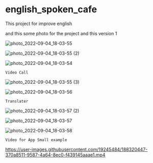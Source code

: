 # english_spoken_cafe

This project for improve english

and this some photo for the project and this version 1

![photo_2022-09-04_18-03-55](https://user-images.githubusercontent.com/19245484/188320277-d0e51d0c-07de-4d6e-8382-794d8ab4bf55.jpg)

![photo_2022-09-04_18-03-55 (2)](https://user-images.githubusercontent.com/19245484/188320301-96fa56c5-7229-4614-8333-05b99d99e98d.jpg)

![photo_2022-09-04_18-03-54](https://user-images.githubusercontent.com/19245484/188320319-ea8b1f35-e82a-4054-82dd-faadbecf08b7.jpg)

    Video Call

![photo_2022-09-04_18-03-55 (3)](https://user-images.githubusercontent.com/19245484/188320366-40567777-7391-4004-bd60-0e8eb0efac6e.jpg)


![photo_2022-09-04_18-03-56](https://user-images.githubusercontent.com/19245484/188320383-3ccb3b24-11f5-4cea-8451-6a529403ece6.jpg)


    Translater


![photo_2022-09-04_18-03-57 (2)](https://user-images.githubusercontent.com/19245484/188320402-dc1c4cb6-b639-44a5-9734-1f4f661c66e2.jpg)


![photo_2022-09-04_18-03-57](https://user-images.githubusercontent.com/19245484/188320418-895e9d35-c6b5-4e66-ae1d-b95823314082.jpg)


![photo_2022-09-04_18-03-58](https://user-images.githubusercontent.com/19245484/188320428-64bc6337-77bd-4fe7-adef-7d8a31b4abfd.jpg)


    Video for App Small example


https://user-images.githubusercontent.com/19245484/188320447-370a8511-9587-4a64-8ec0-f439145aaae1.mp4

